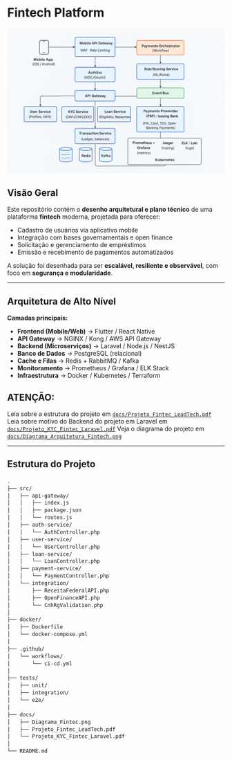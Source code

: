# Fintech Platform

![Architecture](docs/Diagrama_Fintec.png)

## Visão Geral

Este repositório contém o **desenho arquitetural e plano técnico** de uma plataforma **fintech** moderna, projetada para oferecer:
- Cadastro de usuários via aplicativo mobile  
- Integração com bases governamentais e open finance  
- Solicitação e gerenciamento de empréstimos  
- Emissão e recebimento de pagamentos automatizados  

A solução foi desenhada para ser **escalável, resiliente e observável**, com foco em **segurança e modularidade**.

---

## Arquitetura de Alto Nível

**Camadas principais:**
- **Frontend (Mobile/Web)** → Flutter / React Native  
- **API Gateway** → NGINX / Kong / AWS API Gateway  
- **Backend (Microserviços)** → Laravel / Node.js / NestJS  
- **Banco de Dados** → PostgreSQL (relacional)  
- **Cache e Filas** → Redis + RabbitMQ / Kafka  
- **Monitoramento** → Prometheus / Grafana / ELK Stack  
- **Infraestrutura** → Docker / Kubernetes / Terraform  

## ATENÇÃO:
Leia sobre a estrutura do projeto em [`docs/Projeto_Fintec_LeadTech.pdf`](docs/Projeto_Fintec_LeadTech.pdf)
Leia sobre motivo do Backend do projeto em Laravel em [`docs/Projeto_KYC_Fintec_Laravel.pdf`](docs/Projeto_KYC_Fintec_Laravel.pdf)
Veja o diagrama do projeto em [`docs/Diagrama_Arquitetura_Fintech.png`](docs/Diagrama_Fintec.png)

---

## Estrutura do Projeto

```bash
.
├── src/
│   ├── api-gateway/
│   │   ├── index.js
│   │   ├── package.json
│   │   └── routes.js
│   ├── auth-service/
│   │   └── AuthController.php
│   ├── user-service/
│   │   └── UserController.php
│   ├── loan-service/
│   │   └── LoanController.php
│   ├── payment-service/
│   │   └── PaymentController.php
│   └── integration/
│       ├── ReceitaFederalAPI.php
│       ├── OpenFinanceAPI.php
│       └── CnhRgValidation.php
│
├── docker/
│   ├── Dockerfile
│   └── docker-compose.yml
│
├── .github/
│   └── workflows/
│       └── ci-cd.yml
│
├── tests/
│   ├── unit/
│   ├── integration/
│   └── e2e/
│
├── docs/
│   ├── Diagrama_Fintec.png
│   ├── Projeto_Fintec_LeadTech.pdf
│   └── Projeto_KYC_Fintec_Laravel.pdf
│
└── README.md
